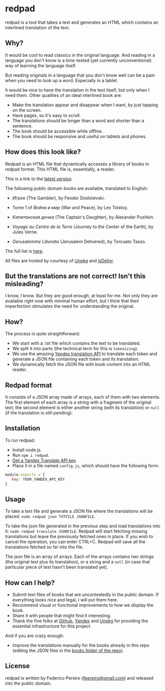 # redpad

redpad is a tool that takes a text and generates an HTML which contains an interlined translation of the text.

## Why?

It would be cool to read classics in the original language. And reading in a language you don't know is a time-tested (yet currently unconventional) way of learning the language itself.

But reading originals in a language that you don't know well can be a pain when you need to look up a word. Especially in a tablet.

It would be nice to have the translation in the text itself, but only when I need them. Other qualities of an ideal interlined book are:

- Make the translation appear and disappear when I want, by just tapping on the screen.
- Have pages, so it's easy to scroll.
- The translations should be longer than a word and shorter than a sentence.
- The book should be accessible while offline.
- The book should be responsive and useful on tablets and phones.

## How does this look like?

Redpad is an HTML file that dynamically accesses a library of books in redpad format. This HTML file is, essentially, a reader.

This is a link to the [latest version](https://unpkg.com/redpad@2.3.2/redpad.html).

The following public domain books are available, translated to English:

- *Игрок* (The Gambler), by Feodor Dostoievski.

- Tome 1 of *Война и мир* (War and Peace), by Lev Tolstoy.

- *Капитанская дочка* (The Captain's Daughter), by Alexander Pushkin.

- *Voyage au Centre de la Terre* (Journey to the Center of the Earth), by Jules Verne.

- *Gerusalemme Liberata* (Jerusalem Delivered), by Torcuato Tasso.

The full list is [here](https://github.com/fpereiro/redpad/tree/master/books).

All files are hosted by courtesy of [Unpkg](https://unpkg.com) and [jsDelivr](https://www.jsdelivr.com/).

## But the translations are not correct! Isn't this misleading?

I know, I know. But they are good enough, at least for me. Not only they are available right now with minimal human effort, but I think that their imperfection stimulates the need for understanding the original.

## How?

The process is quite straightforward:

- We start with a .txt file which contains the text to be translated.
- We split it into parts (the technical term for this is `tokenizing`).
- We use the amazing [Yandex translation API](https://tech.yandex.com) to translate each token and generate a JSON file containing each token and its translation.
- We dynamically fetch the JSON file with book content into an HTML reader.

## Redpad format

It consists of a JSON array made of arrays, each of them with two elements. The first element of each array is a string with a fragment of the original text; the second element is either another string (with its translation) or `null` (if the translation is still pending).

## Installation

To run redpad:

- Install node.js.
- Run `npm i redpad`.
- [Get a Yandex Translate API key](https://tech.yandex.com/keys/get/?service=trnsl).
- Place it in a file named `config.js`, which should have the following form:

```javascript
module.exports = {
   key: YOUR_YANDEX_API_KEY
}
```

## Usage

To take a text file and generate a JSON file where the translations will be placed: `node redpad json TXTFILE JSONFILE`.

To take the json file generated in the previous step and load translations into it: `node redpad translate JSONFILE`. Redpad will start fetching missing translations but leave the previously fetched ones in place. If you wish to cancel the operation, you can enter CTRL+C. Redpad will save all the translations fetched so far into the file.

The json file is an array of arrays. Each of the arrays contains two strings (the original text plus its translation), or a string and a `null` (in case that particular piece of text hasn't been translated yet).

## How can I help?

- Submit text files of books that are uncontestedly in the public domain. If everything looks nice and legal, I will put them here.
- Recommend visual or functional improvements to how we display the book.
- Share it with people that might find it interesting.
- Thank the fine folks at [Github](https://github.com), [Yandex](https://tech.yandex.com/) and [Unpkg](https://unpkg.com) for providing the essential infrastructure for this project.

And if you are crazy enough:

- Improve the translations manually for the books already in this repo (editing the JSON files in the [books folder of the repo](https://github.com/fpereiro/redpad/tree/master/books)).

## License

redpad is written by Federico Pereiro (fpereiro@gmail.com) and released into the public domain.
